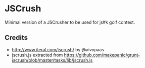 JSCrush
===

Minimal version of a JSCrusher to be used for js#k golf contest.

Credits
---

- http://www.iteral.com/jscrush/ by @aivopaas
- jscrush.js extracted from https://github.com/makepanic/grunt-jscrush/blob/master/tasks/lib/jscrush.js
